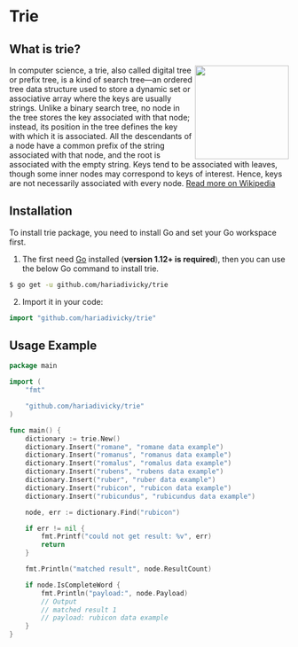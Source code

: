 # Trie

## What is trie?

<img align="right" width="169px" src="https://upload.wikimedia.org/wikipedia/commons/b/be/Trie_example.svg">

In computer science, a trie, also called digital tree or prefix tree, is a kind of search tree—an ordered tree data structure used to store a dynamic set or associative array where the keys are usually strings. Unlike a binary search tree, no node in the tree stores the key associated with that node; instead, its position in the tree defines the key with which it is associated. All the descendants of a node have a common prefix of the string associated with that node, and the root is associated with the empty string. Keys tend to be associated with leaves, though some inner nodes may correspond to keys of interest. Hence, keys are not necessarily associated with every node. [Read more on Wikipedia](https://en.wikipedia.org/wiki/Trie)

## Installation
To install trie package, you need to install Go and set your Go workspace first.

1. The first need [Go](https://golang.org/) installed (**version 1.12+ is required**), then you can use the below Go command to install trie.

```sh
$ go get -u github.com/hariadivicky/trie
```

2. Import it in your code:

```go
import "github.com/hariadivicky/trie"
```


## Usage Example
```go
package main

import (
	"fmt"

	"github.com/hariadivicky/trie"
)

func main() {
	dictionary := trie.New()
	dictionary.Insert("romane", "romane data example")
	dictionary.Insert("romanus", "romanus data example")
	dictionary.Insert("romalus", "romalus data example")
	dictionary.Insert("rubens", "rubens data example")
	dictionary.Insert("ruber", "ruber data example")
	dictionary.Insert("rubicon", "rubicon data example")
	dictionary.Insert("rubicundus", "rubicundus data example")

	node, err := dictionary.Find("rubicon")

	if err != nil {
		fmt.Printf("could not get result: %v", err)
		return
	}

	fmt.Println("matched result", node.ResultCount)

	if node.IsCompleteWord {
		fmt.Println("payload:", node.Payload)
		// Output
		// matched result 1
		// payload: rubicon data example
	}
}

```